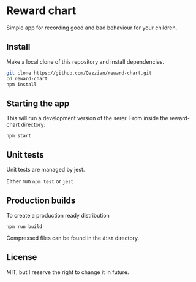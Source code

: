 # Reward chart

Simple app for recording good and bad behaviour for your children.

## Install

Make a local clone of this repository and install dependencies.

```bash
git clone https://github.com/Qazzian/reward-chart.git
cd reward-chart
npm install
```

## Starting the app

This will run a development version of the serer.
From inside the reward-chart directory:

`npm start`

## Unit tests

Unit tests are managed by jest.

Either run
`npm test`
or
`jest`

## Production builds

To create a production ready distribution

`npm run build`

Compressed files can be found in the `dist` directory.

## License

MIT, but I reserve the right to change it in future.
